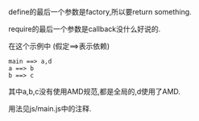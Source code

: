 define的最后一个参数是factory,所以要return something.

require的最后一个参数是callback没什么好说的.

在这个示例中 (假定==>表示依赖)
```
main ==> a,d
a ==> b
b ==> c
```
其中a,b,c没有使用AMD规范,都是全局的,d使用了AMD.

用法见js/main.js中的注释.
